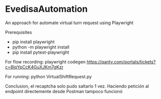 # EvedisaAutomation
An approach for automate virtual turn request using Playwright

Prerequisites
- pip install playwright
- python -m playwright install
- pip install pytest-playwright

For flow recording: playwright codegen https://qanty.com/portals/tickets?c=8lqYpCcK4GuXJKm7gKzr

For running: python VirtualShiftRequest.py

Conclusion, el recaptcha solo pudo saltarlo 1 vez.  Haciendo petición al endpoint directemente desde Postman tampoco funcionó